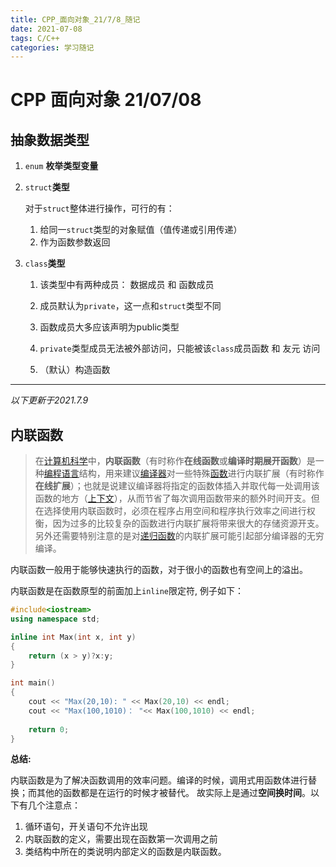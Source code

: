 ```yaml
---
title: CPP_面向对象_21/7/8_随记
date: 2021-07-08
tags: C/C++
categories: 学习随记
---
```


# CPP 面向对象  21/07/08

## 抽象数据类型

1.  `enum` **枚举类型变量**

2. `struct`**类型**

   对于`struct`整体进行操作，可行的有：

   1. 给同一`struct`类型的对象赋值（值传递或引用传递）
   2. 作为函数参数返回

3. `class`**类型**

   1. 该类型中有两种成员： 数据成员 和 函数成员

   2. 成员默认为`private`，这一点和`struct`类型不同

   3. 函数成员大多应该声明为public类型

   4. `private`类型成员无法被外部访问，只能被该`class`成员函数 和 友元 访问

   5. （默认）构造函数

       



-----

*以下更新于2021.7.9*

## 内联函数

> 在[计算机科学](https://baike.baidu.com/item/计算机科学)中，**内联函数**（有时称作**在线函数**或**编译时期展开函数**）是一种[编程语言](https://baike.baidu.com/item/编程语言)结构，用来建议[编译器](https://baike.baidu.com/item/编译器)对一些特殊[函数](https://baike.baidu.com/item/函数)进行内联扩展（有时称作**在线扩展**）；也就是说建议编译器将指定的函数体插入并取代每一处调用该函数的地方（[上下文](https://baike.baidu.com/item/上下文)），从而节省了每次调用函数带来的额外时间开支。但在选择使用内联函数时，必须在程序占用空间和程序执行效率之间进行权衡，因为过多的比较复杂的函数进行内联扩展将带来很大的存储资源开支。另外还需要特别注意的是对[递归函数](https://baike.baidu.com/item/递归函数)的内联扩展可能引起部分编译器的无穷编译。



内联函数一般用于能够快速执行的函数，对于很小的函数也有空间上的溢出。

内联函数是在函数原型的前面加上`inline`限定符, 例子如下：

```c++
#include<iostream>
using namespace std;

inline int Max(int x, int y)
{
    return (x > y)?x:y;
}

int main()
{
    cout << "Max(20,10): " << Max(20,10) << endl;
    cout << "Max(100,1010)： "<< Max(100,1010) << endl;
    
    return 0;
}
```

**总结:**

内联函数是为了解决函数调用的效率问题。编译的时候，调用式用函数体进行替换；而其他的函数都是在运行的时候才被替代。	故实际上是通过**空间换时间**。以下有几个注意点：

1. 循环语句，开关语句不允许出现
2. 内联函数的定义，需要出现在函数第一次调用之前
3. 类结构中所在的类说明内部定义的函数是内联函数。
